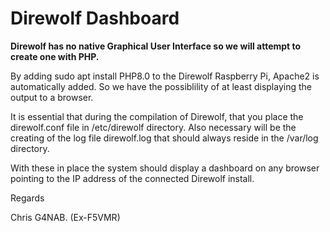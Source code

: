 <h1>Direwolf Dashboard</h1>
<b>Direwolf has no native Graphical User Interface so we will attempt to create one with PHP.</b>


<p>By adding sudo apt install PHP8.0 to the Direwolf Raspberry Pi, Apache2 is automatically added. So we have the possiblility of at least displaying the 
output to a browser.</p>

<p>It is essential that during the compilation of Direwolf, that you place the direwolf.conf file in /etc/direwolf directory. Also necessary will be the creating of the log file direwolf.log that should always reside in the /var/log directory.
  
<p>With these in place the system should display a dashboard on any browser pointing to the IP address of the connected Direwolf install.</p>

Regards

Chris G4NAB. (Ex-F5VMR)

